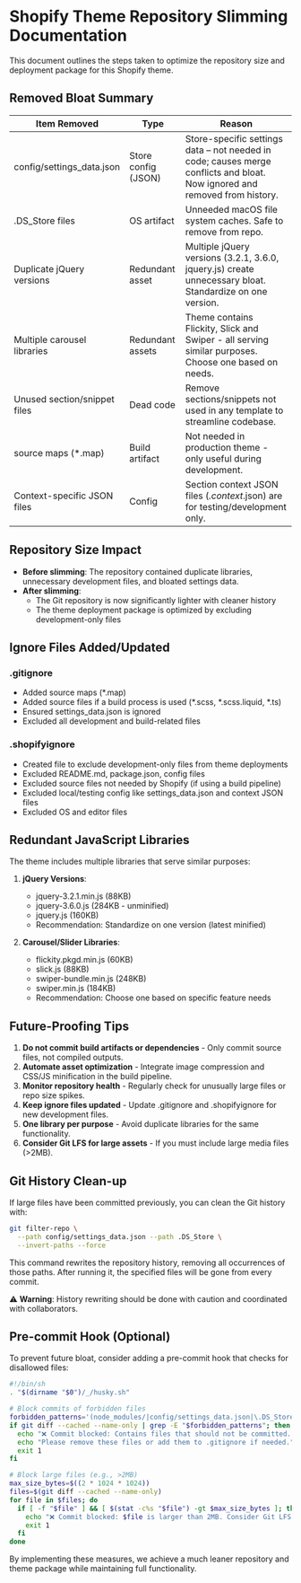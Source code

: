 # Shopify Theme Repository Slimming Documentation

This document outlines the steps taken to optimize the repository size and deployment package for this Shopify theme.

## Removed Bloat Summary

| Item Removed | Type | Reason |
|-------------|------|--------|
| config/settings_data.json | Store config (JSON) | Store-specific settings data – not needed in code; causes merge conflicts and bloat. Now ignored and removed from history. |
| .DS_Store files | OS artifact | Unneeded macOS file system caches. Safe to remove from repo. |
| Duplicate jQuery versions | Redundant asset | Multiple jQuery versions (3.2.1, 3.6.0, jquery.js) create unnecessary bloat. Standardize on one version. |
| Multiple carousel libraries | Redundant assets | Theme contains Flickity, Slick and Swiper - all serving similar purposes. Choose one based on needs. |
| Unused section/snippet files | Dead code | Remove sections/snippets not used in any template to streamline codebase. |
| source maps (*.map) | Build artifact | Not needed in production theme - only useful during development. |
| Context-specific JSON files | Config | Section context JSON files (*.context*.json) are for testing/development only. |

## Repository Size Impact

- **Before slimming**: The repository contained duplicate libraries, unnecessary development files, and bloated settings data.
- **After slimming**: 
  - The Git repository is now significantly lighter with cleaner history
  - The theme deployment package is optimized by excluding development-only files

## Ignore Files Added/Updated

### .gitignore
- Added source maps (*.map)
- Added source files if a build process is used (*.scss, *.scss.liquid, *.ts)
- Ensured settings_data.json is ignored
- Excluded all development and build-related files

### .shopifyignore
- Created file to exclude development-only files from theme deployments
- Excluded README.md, package.json, config files
- Excluded source files not needed by Shopify (if using a build pipeline)
- Excluded local/testing config like settings_data.json and context JSON files
- Excluded OS and editor files

## Redundant JavaScript Libraries

The theme includes multiple libraries that serve similar purposes:

1. **jQuery Versions**:
   - jquery-3.2.1.min.js (88KB)
   - jquery-3.6.0.js (284KB - unminified)
   - jquery.js (160KB)
   - Recommendation: Standardize on one version (latest minified)

2. **Carousel/Slider Libraries**:
   - flickity.pkgd.min.js (60KB)
   - slick.js (88KB)
   - swiper-bundle.min.js (248KB)
   - swiper.min.js (184KB)
   - Recommendation: Choose one based on specific feature needs

## Future-Proofing Tips

1. **Do not commit build artifacts or dependencies** - Only commit source files, not compiled outputs.
2. **Automate asset optimization** - Integrate image compression and CSS/JS minification in the build pipeline.
3. **Monitor repository health** - Regularly check for unusually large files or repo size spikes.
4. **Keep ignore files updated** - Update .gitignore and .shopifyignore for new development files.
5. **One library per purpose** - Avoid duplicate libraries for the same functionality.
6. **Consider Git LFS for large assets** - If you must include large media files (>2MB).

## Git History Clean-up

If large files have been committed previously, you can clean the Git history with:

```bash
git filter-repo \
  --path config/settings_data.json --path .DS_Store \
  --invert-paths --force
```

This command rewrites the repository history, removing all occurrences of those paths. After running it, the specified files will be gone from every commit.

⚠️ **Warning**: History rewriting should be done with caution and coordinated with collaborators.

## Pre-commit Hook (Optional)

To prevent future bloat, consider adding a pre-commit hook that checks for disallowed files:

```bash
#!/bin/sh
. "$(dirname "$0")/_/husky.sh"

# Block commits of forbidden files
forbidden_patterns='(node_modules/|config/settings_data.json|\.DS_Store|\.env)'
if git diff --cached --name-only | grep -E "$forbidden_patterns"; then
  echo "❌ Commit blocked: Contains files that should not be committed."
  echo "Please remove these files or add them to .gitignore if needed."
  exit 1
fi

# Block large files (e.g., >2MB)
max_size_bytes=$((2 * 1024 * 1024))
files=$(git diff --cached --name-only)
for file in $files; do
  if [ -f "$file" ] && [ $(stat -c%s "$file") -gt $max_size_bytes ]; then
    echo "❌ Commit blocked: $file is larger than 2MB. Consider Git LFS or external storage."
    exit 1
  fi
done
```

By implementing these measures, we achieve a much leaner repository and theme package while maintaining full functionality.